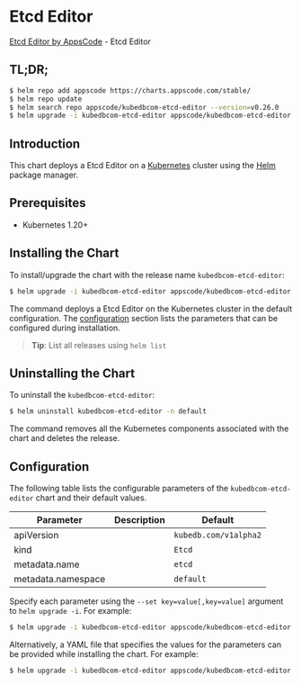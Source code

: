 # Etcd Editor

[Etcd Editor by AppsCode](https://appscode.com) - Etcd Editor

## TL;DR;

```bash
$ helm repo add appscode https://charts.appscode.com/stable/
$ helm repo update
$ helm search repo appscode/kubedbcom-etcd-editor --version=v0.26.0
$ helm upgrade -i kubedbcom-etcd-editor appscode/kubedbcom-etcd-editor -n default --create-namespace --version=v0.26.0
```

## Introduction

This chart deploys a Etcd Editor on a [Kubernetes](http://kubernetes.io) cluster using the [Helm](https://helm.sh) package manager.

## Prerequisites

- Kubernetes 1.20+

## Installing the Chart

To install/upgrade the chart with the release name `kubedbcom-etcd-editor`:

```bash
$ helm upgrade -i kubedbcom-etcd-editor appscode/kubedbcom-etcd-editor -n default --create-namespace --version=v0.26.0
```

The command deploys a Etcd Editor on the Kubernetes cluster in the default configuration. The [configuration](#configuration) section lists the parameters that can be configured during installation.

> **Tip**: List all releases using `helm list`

## Uninstalling the Chart

To uninstall the `kubedbcom-etcd-editor`:

```bash
$ helm uninstall kubedbcom-etcd-editor -n default
```

The command removes all the Kubernetes components associated with the chart and deletes the release.

## Configuration

The following table lists the configurable parameters of the `kubedbcom-etcd-editor` chart and their default values.

|     Parameter      | Description |             Default              |
|--------------------|-------------|----------------------------------|
| apiVersion         |             | <code>kubedb.com/v1alpha2</code> |
| kind               |             | <code>Etcd</code>                |
| metadata.name      |             | <code>etcd</code>                |
| metadata.namespace |             | <code>default</code>             |


Specify each parameter using the `--set key=value[,key=value]` argument to `helm upgrade -i`. For example:

```bash
$ helm upgrade -i kubedbcom-etcd-editor appscode/kubedbcom-etcd-editor -n default --create-namespace --version=v0.26.0 --set apiVersion=kubedb.com/v1alpha2
```

Alternatively, a YAML file that specifies the values for the parameters can be provided while
installing the chart. For example:

```bash
$ helm upgrade -i kubedbcom-etcd-editor appscode/kubedbcom-etcd-editor -n default --create-namespace --version=v0.26.0 --values values.yaml
```
